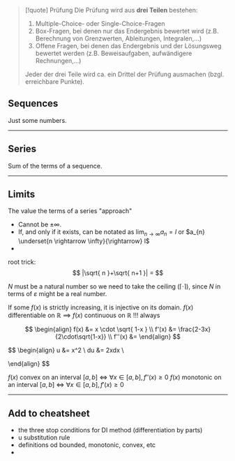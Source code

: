	
>[!quote] Prüfung
> Die Prüfung wird aus **drei Teilen** bestehen:
>
> 1. Multiple-Choice- oder Single-Choice-Fragen
> 2. Box-Fragen, bei denen nur das Endergebnis bewertet wird (z.B. Berechnung von Grenzwerten, Ableitungen, Integralen,...)
> 3. Offene Fragen, bei denen das Endergebnis und der Lösungsweg bewertet werden (z.B. Beweisaufgaben, aufwändigere Rechnungen,...)
>
> Jeder der drei Teile wird ca. ein Drittel der Prüfung ausmachen (bzgl. erreichbare Punkte).


## Sequences
Just some numbers.
___

## Series
Sum of the terms of a sequence.
___

## Limits
The value the terms of a series "approach"
- Cannot be $\pm \infty$.
- If, and only if it exists, can be notated as $\lim_{ n \to \infty }a_{n} = l$ or $a_{n} \underset{n \rightarrow \infty}{\rightarrow} l$
- 



























root trick:
$$
|\sqrt{ n }+\sqrt{ n+1 }| = 
$$



$N$ must be a natural number so we need to take the ceiling ($\lceil{\cdot}\rceil$), since $N$ in terms of $\varepsilon$ might be a real number.



️If some $f(x)$ is strictly increasing, it is injective on its domain.
$f(x)$ differentiable on $\mathbb R$ $\implies$ $f(x)$ continuous on $\mathbb R$ !!! always





$$
\begin{align}
f(x) &= x \cdot \sqrt{ 1-x } \\
f'(x) &= \frac{2-3x}{2\cdot\sqrt{1-x}} \\
f''(x) &= 
\end{align}
$$





$$
\begin{align}
u &= x^2 \\
du &= 2xdx \\


\end{align}
$$






$f(x)$ convex on an interval $[a, b]$ $\iff$ $\forall x \in [a, b], f''(x) \geq 0$
$f(x)$ monotonic on an interval $[a, b]$ $\iff$ $\forall x \in [a, b], f'(x) \geq 0$






___

## Add to cheatsheet

- the three stop conditions for DI method (differentiation by parts)
- u substitution rule
- definitions od bounded, monotonic, convex, etc
- 

